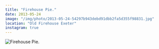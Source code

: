 ```yaml
---
title: "Firehouse Pie."
date: 2013-05-24
image: "/img/photo/2013-05-24-54297b943debd91dbb2fa5d355f98831.jpg"
location: "Old Firehouse Exeter"
instagram: true
---
```


![Firehouse Pie.](/img/photo/2013-05-24-54297b943debd91dbb2fa5d355f98831.jpg)
